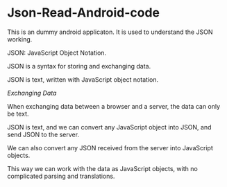 # Json-Read-Android-code
This is an dummy android applicaton. It is used to understand the JSON working. 


JSON: JavaScript Object Notation.

JSON is a syntax for storing and exchanging data.

JSON is text, written with JavaScript object notation.


*Exchanging Data*

When exchanging data between a browser and a server, the data can only be text.

JSON is text, and we can convert any JavaScript object into JSON, and send JSON to the server.

We can also convert any JSON received from the server into JavaScript objects.

This way we can work with the data as JavaScript objects, with no complicated parsing and translations.
